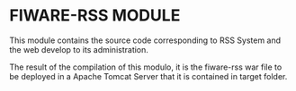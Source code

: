 
# FIWARE-RSS MODULE

This module contains the source code corresponding to RSS System and the web develop to its administration.

The result of the compilation of this modulo, it is the fiware-rss war file to be deployed in a Apache Tomcat Server
that it is contained in target folder.